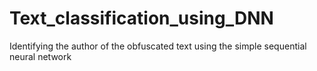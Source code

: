 # Text_classification_using_DNN

Identifying the author of the obfuscated text using the simple sequential neural network
